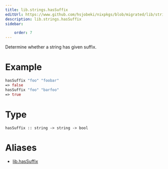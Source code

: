```yaml
---
title: lib.strings.hasSuffix
editUrl: https://www.github.com/hsjobeki/nixpkgs/blob/migrated/lib/strings.nix#L406C5
description: lib.strings.hasSuffix
sidebar:

    order: 7
---
```


Determine whether a string has given suffix.

# Example

```nix
hasSuffix "foo" "foobar"
=> false
hasSuffix "foo" "barfoo"
=> true
```

# Type

```
hasSuffix :: string -> string -> bool
```


# Aliases

- [lib.hasSuffix](/nix-doc-comments/reference/lib/lib-hassuffix)


